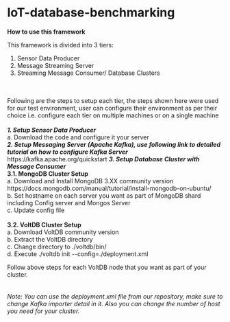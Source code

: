 # IoT-database-benchmarking 
<B> How to use this framework   </B>

This framework is divided into 3 tiers: 
1. Sensor Data Producer
2. Message Streaming Server
3. Streaming Message Consumer/ Database Clusters
<br>
<br>
Following are the steps to setup each tier, the steps shown here were used for our test environment, 
user can configure their environment as per their choice i.e. configure each tier on multiple machines or on a single machine
<br>
<br>
<I><B> 1. Setup Sensor Data Producer</I><br></B>
	            a. Download the code and configure it your server<br>
<I><B> 2. Setup Messaging Server (Apache Kafka), use following link to detailed tutorial on how to configure Kafka Server</I></B><br>
	 https://kafka.apache.org/quickstart 
<I><B> 3. Setup Database Cluster with Message Consumer</B></I><br>
	    <B> 3.1. MongoDB Cluster Setup</B><br>
                a. Download and Install MongoDB 3.XX community version<br>
                  https://docs.mongodb.com/manual/tutorial/install-mongodb-on-ubuntu/<br>
                b. Set hostname on each server you want as part of MongoDB shard including Config server and Mongos Server<br>
                c. Update config file<br>
	<br>
        <B> 3.2. VoltDB Cluster Setup</B><br>
                a. Download VoltDB community version<br>
                b. Extract the VoltDB directory<br>
                c. Change directory to ./voltdb/bin/<br>
                d. Execute ./voltdb init --config=./deployment.xml<br>

Follow above steps for each VoltDB node that you want as part of your cluster.<br>
	<br>
  <br>
<I> Note: You can use the deployment.xml file from our repository, make sure to change Kafka importer detail in it. Also you can change the number of host you need for your cluster.	</I>	
